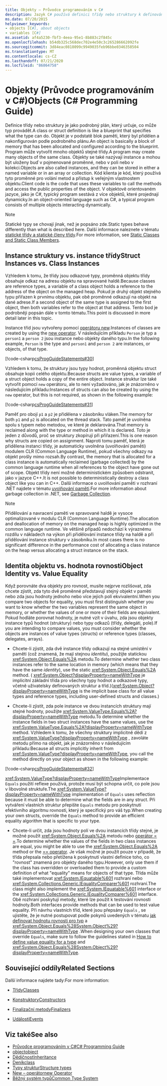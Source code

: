 ```yaml
---
title: Objekty – Průvodce programováním v C#
description: Jazyk C# používá definici třídy nebo struktury k definování typů objektů. V objektově orientovaném jazyce, jako je C#, se program skládá z objektů, které projednají dynamicky.
ms.date: 07/20/2015
helpviewer_keywords:
- objects [C#], about objects
- variables [C#]
ms.assetid: af4a5230-fbf3-4eea-95e1-8b883c2f845c
ms.openlocfilehash: b54db325c568dec702e4e50c3c265286662092fe
ms.sourcegitcommit: 3d84eac0818099c9949035feb96bbe0346358504
ms.translationtype: MT
ms.contentlocale: cs-CZ
ms.lasthandoff: 07/21/2020
ms.locfileid: "86864758"
---
```

# <a name="objects-c-programming-guide"></a><span data-ttu-id="fb17e-104">Objekty (Průvodce programováním v C#)</span><span class="sxs-lookup"><span data-stu-id="fb17e-104">Objects (C# Programming Guide)</span></span>
<span data-ttu-id="fb17e-105">Definice třídy nebo struktury je jako podrobný plán, který určuje, co může typ provádět.</span><span class="sxs-lookup"><span data-stu-id="fb17e-105">A class or struct definition is like a blueprint that specifies what the type can do.</span></span> <span data-ttu-id="fb17e-106">Objekt je v podstatě blok paměti, který byl přidělen a nakonfigurován podle podrobného plánu.</span><span class="sxs-lookup"><span data-stu-id="fb17e-106">An object is basically a block of memory that has been allocated and configured according to the blueprint.</span></span> <span data-ttu-id="fb17e-107">Program může vytvořit mnoho objektů stejné třídy.</span><span class="sxs-lookup"><span data-stu-id="fb17e-107">A program may create many objects of the same class.</span></span> <span data-ttu-id="fb17e-108">Objekty se také nazývají instance a mohou být uloženy buď v pojmenované proměnné, nebo v poli nebo v kolekci.</span><span class="sxs-lookup"><span data-stu-id="fb17e-108">Objects are also called instances, and they can be stored in either a named variable or in an array or collection.</span></span> <span data-ttu-id="fb17e-109">Kód klienta je kód, který používá tyto proměnné pro volání metod a přístup k veřejným vlastnostem objektu.</span><span class="sxs-lookup"><span data-stu-id="fb17e-109">Client code is the code that uses these variables to call the methods and access the public properties of the object.</span></span> <span data-ttu-id="fb17e-110">V objektově orientovaném jazyce, jako je C#, typický program sestává z více objektů, které projednají dynamicky.</span><span class="sxs-lookup"><span data-stu-id="fb17e-110">In an object-oriented language such as C#, a typical program consists of multiple objects interacting dynamically.</span></span>  
  
> [!NOTE]
> <span data-ttu-id="fb17e-111">Statické typy se chovají jinak, než je popsáno zde.</span><span class="sxs-lookup"><span data-stu-id="fb17e-111">Static types behave differently than what is described here.</span></span> <span data-ttu-id="fb17e-112">Další informace naleznete v tématu [statické třídy a statické členy třídy](./static-classes-and-static-class-members.md).</span><span class="sxs-lookup"><span data-stu-id="fb17e-112">For more information, see [Static Classes and Static Class Members](./static-classes-and-static-class-members.md).</span></span>
  
## <a name="struct-instances-vs-class-instances"></a><span data-ttu-id="fb17e-113">Instance struktury vs. instance třídy</span><span class="sxs-lookup"><span data-stu-id="fb17e-113">Struct Instances vs. Class Instances</span></span>  
 <span data-ttu-id="fb17e-114">Vzhledem k tomu, že třídy jsou odkazové typy, proměnná objektu třídy obsahuje odkaz na adresu objektu na spravované haldě.</span><span class="sxs-lookup"><span data-stu-id="fb17e-114">Because classes are reference types, a variable of a class object holds a reference to the address of the object on the managed heap.</span></span> <span data-ttu-id="fb17e-115">Pokud je druhý objekt stejného typu přiřazen k prvnímu objektu, pak obě proměnné odkazují na objekt na dané adrese.</span><span class="sxs-lookup"><span data-stu-id="fb17e-115">If a second object of the same type is assigned to the first object, then both variables refer to the object at that address.</span></span> <span data-ttu-id="fb17e-116">Tento bod je podrobněji popsán dále v tomto tématu.</span><span class="sxs-lookup"><span data-stu-id="fb17e-116">This point is discussed in more detail later in this topic.</span></span>  
  
 <span data-ttu-id="fb17e-117">Instance tříd jsou vytvořeny pomocí [operátoru new](../../language-reference/operators/new-operator.md).</span><span class="sxs-lookup"><span data-stu-id="fb17e-117">Instances of classes are created by using the [new operator](../../language-reference/operators/new-operator.md).</span></span> <span data-ttu-id="fb17e-118">V následujícím příkladu `Person` je typ a `person1` a `person 2` jsou instance nebo objekty daného typu.</span><span class="sxs-lookup"><span data-stu-id="fb17e-118">In the following example, `Person` is the type and `person1` and `person 2` are instances, or objects, of that type.</span></span>  
  
 [!code-csharp[csProgGuideStatements#30](~/samples/snippets/csharp/VS_Snippets_VBCSharp/csProgGuideStatements/CS/Statements.cs#30)]  
  
 <span data-ttu-id="fb17e-119">Vzhledem k tomu, že struktury jsou typy hodnot, proměnná objektu struct obsahuje kopii celého objektu.</span><span class="sxs-lookup"><span data-stu-id="fb17e-119">Because structs are value types, a variable of a struct object holds a copy of the entire object.</span></span> <span data-ttu-id="fb17e-120">Instance struktur lze také vytvořit pomocí `new` operátoru, ale to není vyžadováno, jak je znázorněno v následujícím příkladu:</span><span class="sxs-lookup"><span data-stu-id="fb17e-120">Instances of structs can also be created by using the `new` operator, but this is not required, as shown in the following example:</span></span>  
  
 [!code-csharp[csProgGuideStatements#31](~/samples/snippets/csharp/VS_Snippets_VBCSharp/csProgGuideStatements/CS/Statements.cs#31)]  
  
 <span data-ttu-id="fb17e-121">Paměť pro obojí `p1` a `p2` je přidělena v zásobníku vláken.</span><span class="sxs-lookup"><span data-stu-id="fb17e-121">The memory for both `p1` and `p2` is allocated on the thread stack.</span></span> <span data-ttu-id="fb17e-122">Tato paměť je uvolněna spolu s typem nebo metodou, ve které je deklarována.</span><span class="sxs-lookup"><span data-stu-id="fb17e-122">That memory is reclaimed along with the type or method in which it is declared.</span></span> <span data-ttu-id="fb17e-123">Toto je jeden z důvodů, proč se struktury zkopírují při přiřazení.</span><span class="sxs-lookup"><span data-stu-id="fb17e-123">This is one reason why structs are copied on assignment.</span></span> <span data-ttu-id="fb17e-124">Naproti tomu paměť, která je přidělena instanci třídy, je automaticky uvolněna (uvolňování paměti) modulem CLR (Common Language Runtime), pokud všechny odkazy na objekt prošly mimo rozsah.</span><span class="sxs-lookup"><span data-stu-id="fb17e-124">By contrast, the memory that is allocated for a class instance is automatically reclaimed (garbage collected) by the common language runtime when all references to the object have gone out of scope.</span></span> <span data-ttu-id="fb17e-125">Objekt třídy není možné deterministickém způsobem odstranit, jako v jazyce C++.</span><span class="sxs-lookup"><span data-stu-id="fb17e-125">It is not possible to deterministically destroy a class object like you can in C++.</span></span> <span data-ttu-id="fb17e-126">Další informace o uvolňování paměti v rozhraní .NET najdete v tématu [uvolňování paměti](../../../standard/garbage-collection/index.md).</span><span class="sxs-lookup"><span data-stu-id="fb17e-126">For more information about garbage collection in .NET, see [Garbage Collection](../../../standard/garbage-collection/index.md).</span></span>  
  
> [!NOTE]
> <span data-ttu-id="fb17e-127">Přidělování a navracení paměti ve spravované haldě je vysoce optimalizované v modulu CLR (Common Language Runtime).</span><span class="sxs-lookup"><span data-stu-id="fb17e-127">The allocation and deallocation of memory on the managed heap is highly optimized in the common language runtime.</span></span> <span data-ttu-id="fb17e-128">Ve většině případů nedochází k výraznému rozdílu v nákladech na výkon při přidělování instance třídy na haldě a při přidělování instance struktury v zásobníku.</span><span class="sxs-lookup"><span data-stu-id="fb17e-128">In most cases there is no significant difference in the performance cost of allocating a class instance on the heap versus allocating a struct instance on the stack.</span></span>
  
## <a name="object-identity-vs-value-equality"></a><span data-ttu-id="fb17e-129">Identita objektu vs. hodnota rovnosti</span><span class="sxs-lookup"><span data-stu-id="fb17e-129">Object Identity vs. Value Equality</span></span>  
 <span data-ttu-id="fb17e-130">Když porovnáte dva objekty pro rovnost, musíte nejprve rozlišovat, zda chcete zjistit, zda tyto dvě proměnné představují stejný objekt v paměti nebo zda jsou hodnoty jednoho nebo více jejich polí ekvivalentní.</span><span class="sxs-lookup"><span data-stu-id="fb17e-130">When you compare two objects for equality, you must first distinguish whether you want to know whether the two variables represent the same object in memory, or whether the values of one or more of their fields are equivalent.</span></span> <span data-ttu-id="fb17e-131">Pokud hodláte porovnat hodnoty, je nutné vzít v úvahu, zda jsou objekty instance typů hodnot (struktury) nebo typy odkazů (třídy, delegáti, pole).</span><span class="sxs-lookup"><span data-stu-id="fb17e-131">If you are intending to compare values, you must consider whether the objects are instances of value types (structs) or reference types (classes, delegates, arrays).</span></span>  
  
- <span data-ttu-id="fb17e-132">Chcete-li zjistit, zda dvě instance třídy odkazují na stejné umístění v paměti (což znamená, že mají stejnou *identitu*), použijte statickou <xref:System.Object.Equals%2A> metodu.</span><span class="sxs-lookup"><span data-stu-id="fb17e-132">To determine whether two class instances refer to the same location in memory (which means that they have the same *identity*), use the static <xref:System.Object.Equals%2A> method.</span></span> <span data-ttu-id="fb17e-133">( <xref:System.Object?displayProperty=nameWithType> je implicitní základní třída pro všechny typy hodnot a odkazové typy, včetně uživatelsky definovaných struktur a tříd.)</span><span class="sxs-lookup"><span data-stu-id="fb17e-133">(<xref:System.Object?displayProperty=nameWithType> is the implicit base class for all value types and reference types, including user-defined structs and classes.)</span></span>  
  
- <span data-ttu-id="fb17e-134">Chcete-li zjistit, zda pole instance ve dvou instancích struktury mají stejné hodnoty, použijte <xref:System.ValueType.Equals%2A?displayProperty=nameWithType> metodu.</span><span class="sxs-lookup"><span data-stu-id="fb17e-134">To determine whether the instance fields in two struct instances have the same values, use the <xref:System.ValueType.Equals%2A?displayProperty=nameWithType> method.</span></span> <span data-ttu-id="fb17e-135">Vzhledem k tomu, že všechny struktury implicitně dědí z <xref:System.ValueType?displayProperty=nameWithType> , zavoláte metodu přímo na objekt, jak je znázorněno v následujícím příkladu:</span><span class="sxs-lookup"><span data-stu-id="fb17e-135">Because all structs implicitly inherit from <xref:System.ValueType?displayProperty=nameWithType>, you call the method directly on your object as shown in the following example:</span></span>  
  
 [!code-csharp[csProgGuideStatements#32](~/samples/snippets/csharp/VS_Snippets_VBCSharp/csProgGuideStatements/CS/Statements.cs#32)]  
  
 <span data-ttu-id="fb17e-136"><xref:System.ValueType?displayProperty=nameWithType>Implementace `Equals` použití reflexe používá, protože musí být schopna určit, co pole jsou v libovolné struktuře.</span><span class="sxs-lookup"><span data-stu-id="fb17e-136">The <xref:System.ValueType?displayProperty=nameWithType> implementation of `Equals` uses reflection because it must be able to determine what the fields are in any struct.</span></span> <span data-ttu-id="fb17e-137">Při vytváření vlastních struktur přepište `Equals` metodu pro poskytnutí efektivního algoritmu rovnosti, který je specifický pro váš typ.</span><span class="sxs-lookup"><span data-stu-id="fb17e-137">When creating your own structs, override the `Equals` method to provide an efficient equality algorithm that is specific to your type.</span></span>  
  
- <span data-ttu-id="fb17e-138">Chcete-li určit, zda jsou hodnoty polí ve dvou instancích třídy stejné, je možné použít <xref:System.Object.Equals%2A> metodu nebo [operátor = =](../../language-reference/operators/equality-operators.md#equality-operator-).</span><span class="sxs-lookup"><span data-stu-id="fb17e-138">To determine whether the values of the fields in two class instances are equal, you might be able to use the <xref:System.Object.Equals%2A> method or the [== operator](../../language-reference/operators/equality-operators.md#equality-operator-).</span></span> <span data-ttu-id="fb17e-139">Je však možné je použít pouze v případě, že třída přepsala nebo přetížena k poskytnutí vlastní definice toho, co "rovnost" znamená pro objekty daného typu.</span><span class="sxs-lookup"><span data-stu-id="fb17e-139">However, only use them if the class has overridden or overloaded them to provide a custom definition of what "equality" means for objects of that type.</span></span> <span data-ttu-id="fb17e-140">Třída může také implementovat <xref:System.IEquatable%601> rozhraní nebo <xref:System.Collections.Generic.IEqualityComparer%601> rozhraní.</span><span class="sxs-lookup"><span data-stu-id="fb17e-140">The class might also implement the <xref:System.IEquatable%601> interface or the <xref:System.Collections.Generic.IEqualityComparer%601> interface.</span></span> <span data-ttu-id="fb17e-141">Obě rozhraní poskytují metody, které lze použít k testování rovnosti hodnoty.</span><span class="sxs-lookup"><span data-stu-id="fb17e-141">Both interfaces provide methods that can be used to test value equality.</span></span> <span data-ttu-id="fb17e-142">Při návrhu vlastních tříd, které jsou přepsány `Equals` , se ujistěte, že je nutné postupovat podle pokynů uvedených v tématu [jak definovat hodnotu rovnosti pro typ](../statements-expressions-operators/how-to-define-value-equality-for-a-type.md) a <xref:System.Object.Equals%28System.Object%29?displayProperty=nameWithType> .</span><span class="sxs-lookup"><span data-stu-id="fb17e-142">When designing your own classes that override `Equals`, make sure to follow the guidelines stated in [How to define value equality for a type](../statements-expressions-operators/how-to-define-value-equality-for-a-type.md) and <xref:System.Object.Equals%28System.Object%29?displayProperty=nameWithType>.</span></span>
  
## <a name="related-sections"></a><span data-ttu-id="fb17e-143">Související oddíly</span><span class="sxs-lookup"><span data-stu-id="fb17e-143">Related Sections</span></span>  
 <span data-ttu-id="fb17e-144">Další informace najdete tady:</span><span class="sxs-lookup"><span data-stu-id="fb17e-144">For more information:</span></span>  
  
- [<span data-ttu-id="fb17e-145">Třídy</span><span class="sxs-lookup"><span data-stu-id="fb17e-145">Classes</span></span>](./classes.md)  
  
- [<span data-ttu-id="fb17e-146">Konstruktory</span><span class="sxs-lookup"><span data-stu-id="fb17e-146">Constructors</span></span>](./constructors.md)  
  
- [<span data-ttu-id="fb17e-147">Finalizační metody</span><span class="sxs-lookup"><span data-stu-id="fb17e-147">Finalizers</span></span>](./destructors.md)  
  
- [<span data-ttu-id="fb17e-148">Události</span><span class="sxs-lookup"><span data-stu-id="fb17e-148">Events</span></span>](../events/index.md)  
  
## <a name="see-also"></a><span data-ttu-id="fb17e-149">Viz také</span><span class="sxs-lookup"><span data-stu-id="fb17e-149">See also</span></span>

- [<span data-ttu-id="fb17e-150">Průvodce programováním v C#</span><span class="sxs-lookup"><span data-stu-id="fb17e-150">C# Programming Guide</span></span>](../index.md)
- [<span data-ttu-id="fb17e-151">object</span><span class="sxs-lookup"><span data-stu-id="fb17e-151">object</span></span>](../../language-reference/builtin-types/reference-types.md)
- [<span data-ttu-id="fb17e-152">Dědičnost</span><span class="sxs-lookup"><span data-stu-id="fb17e-152">Inheritance</span></span>](./inheritance.md)
- [<span data-ttu-id="fb17e-153">Deník</span><span class="sxs-lookup"><span data-stu-id="fb17e-153">class</span></span>](../../language-reference/keywords/class.md)
- [<span data-ttu-id="fb17e-154">Typy struktur</span><span class="sxs-lookup"><span data-stu-id="fb17e-154">Structure types</span></span>](../../language-reference/builtin-types/struct.md)
- [<span data-ttu-id="fb17e-155">New – operátor</span><span class="sxs-lookup"><span data-stu-id="fb17e-155">new Operator</span></span>](../../language-reference/operators/new-operator.md)
- [<span data-ttu-id="fb17e-156">Běžný systém typů</span><span class="sxs-lookup"><span data-stu-id="fb17e-156">Common Type System</span></span>](../../../standard/base-types/common-type-system.md)

